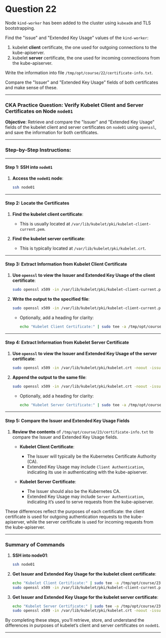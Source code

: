 # Question 22

Node `kind-worker` has been added to the cluster using `kubeadm` and TLS bootstrapping.

Find the "issue" and "Extended Key Usage" values of the `kind-worker`:

1. kubelet **client** certificate, the one used for outgoing connections to the kube-apiserver.
2. kubelet **server** certificate, the one used for incoming connectioons from the kube-apiserver.

Write the information into file `/tmp/opt/course/22/certificate-info.txt`.

Compare the "Issuer" and "Extended Key Usage" fields of both certificates and make sense of these.

---

### CKA Practice Question: Verify Kubelet Client and Server Certificates on Node `node01`

**Objective**: Retrieve and compare the "Issuer" and "Extended Key Usage" fields of the kubelet client and server certificates on `node01` using `openssl`, and save the information for both certificates.

---

### Step-by-Step Instructions:

---

#### Step 1: SSH into `node01`

1. **Access the `node01` node**:

   ```bash
   ssh node01
   ```

---

#### Step 2: Locate the Certificates

1. **Find the kubelet client certificate**:
   - This is usually located at `/var/lib/kubelet/pki/kubelet-client-current.pem`.
   
2. **Find the kubelet server certificate**:
   - This is typically located at `/var/lib/kubelet/pki/kubelet.crt`.

---

#### Step 3: Extract Information from Kubelet Client Certificate

1. **Use `openssl` to view the Issuer and Extended Key Usage of the client certificate**:

   ```bash
   sudo openssl x509 -in /var/lib/kubelet/pki/kubelet-client-current.pem -noout -issuer -ext "extendedKeyUsage"
   ```

2. **Write the output to the specified file**:

   ```bash
   sudo openssl x509 -in /var/lib/kubelet/pki/kubelet-client-current.pem -noout -issuer -ext "extendedKeyUsage" >> /tmp/opt/course/23/certificate-info.txt
   ```

   - Optionally, add a heading for clarity:

     ```bash
     echo "Kubelet Client Certificate:" | sudo tee -a /tmp/opt/course/23/certificate-info.txt
     ```

---

#### Step 4: Extract Information from Kubelet Server Certificate

1. **Use `openssl` to view the Issuer and Extended Key Usage of the server certificate**:

   ```bash
   sudo openssl x509 -in /var/lib/kubelet/pki/kubelet.crt -noout -issuer -ext "extendedKeyUsage"
   ```

2. **Append the output to the same file**:

   ```bash
   sudo openssl x509 -in /var/lib/kubelet/pki/kubelet.crt -noout -issuer -ext "extendedKeyUsage" >> /tmp/opt/course/23/certificate-info.txt
   ```

   - Optionally, add a heading for clarity:

     ```bash
     echo "Kubelet Server Certificate:" | sudo tee -a /tmp/opt/course/23/certificate-info.txt
     ```

---

#### Step 5: Compare the Issuer and Extended Key Usage Fields

1. **Review the contents** of `/tmp/opt/course/23/certificate-info.txt` to compare the Issuer and Extended Key Usage fields.
   
   - **Kubelet Client Certificate**:
     - The Issuer will typically be the Kubernetes Certificate Authority (CA).
     - Extended Key Usage may include `Client Authentication`, indicating its use in authenticating with the kube-apiserver.
   
   - **Kubelet Server Certificate**:
     - The Issuer should also be the Kubernetes CA.
     - Extended Key Usage may include `Server Authentication`, indicating it’s used to serve requests from the kube-apiserver.

These differences reflect the purposes of each certificate: the client certificate is used for outgoing authentication requests to the kube-apiserver, while the server certificate is used for incoming requests from the kube-apiserver.

---

### Summary of Commands

1. **SSH into node01**:

   ```bash
   ssh node01
   ```

2. **Get Issuer and Extended Key Usage for the kubelet client certificate**:

   ```bash
   echo "Kubelet Client Certificate:" | sudo tee -a /tmp/opt/course/23/certificate-info.txt
   sudo openssl x509 -in /var/lib/kubelet/pki/kubelet-client-current.pem -noout -issuer -ext "extendedKeyUsage" >> /tmp/opt/course/23/certificate-info.txt
   ```

3. **Get Issuer and Extended Key Usage for the kubelet server certificate**:

   ```bash
   echo "Kubelet Server Certificate:" | sudo tee -a /tmp/opt/course/23/certificate-info.txt
   sudo openssl x509 -in /var/lib/kubelet/pki/kubelet.crt -noout -issuer -ext "extendedKeyUsage" >> /tmp/opt/course/23/certificate-info.txt
   ```

By completing these steps, you’ll retrieve, store, and understand the differences in purposes of kubelet’s client and server certificates on `node01`.

---
